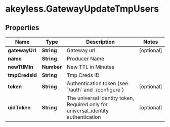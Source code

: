 # akeyless.GatewayUpdateTmpUsers

## Properties

Name | Type | Description | Notes
------------ | ------------- | ------------- | -------------
**gatewayUrl** | **String** | Gateway url | [optional] 
**name** | **String** | Producer Name | 
**newTtlMin** | **Number** | New TTL in Minutes | 
**tmpCredsId** | **String** | Tmp Creds ID | 
**token** | **String** | Authentication token (see &#x60;/auth&#x60; and &#x60;/configure&#x60;) | [optional] 
**uidToken** | **String** | The universal identity token, Required only for universal_identity authentication | [optional] 


